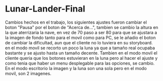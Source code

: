# Lunar-Lander-Final

Cambios hechos en el trabajo, los siguientes ajustes fueron cambiar el boton "Pausa" por el boton de "Acerca de...", tambien se cambio la altura en la que aterrizaria la nave, en vez de 70 paso a ser 80 para que se ajustara a la imagen de fondo tanto para el movil como para PC, se le añadio el boton de cambiar la dificultad, aun que el cliente no lo tuviera en su storyboard. en el modo movil se recorto un poco la luna ya que a tamaño real ocupaba bastante y se ajusto hasta un tamaño decente. Tambien en el modo movil el cliente queria que los botones estuvieran en la luna pero al hacer el ajuste y como tenia que haber un menu desplegable para las opciones, se cambio. En el modo escritorio la imagen y la luna son una sola pero en el modo movil, son 2 imagenes.
